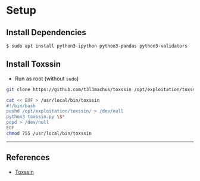# Setup

## Install Dependencies

```
$ sudo apt install python3-ipython python3-pandas python3-validators
```

## Install Toxssin

- Run as root (without `sudo`)

```bash
git clone https://github.com/t3l3machus/toxssin /opt/exploitation/toxssin

cat << EOF > /usr/local/bin/toxssin
#!/bin/bash
pushd /opt/exploitation/toxssin/ > /dev/null
python3 toxssin.py \$*
popd > /dev/null
EOF
chmod 755 /usr/local/bin/toxssin
```

---
## References

 - [Toxssin](https://github.com/t3l3machus/toxssin)